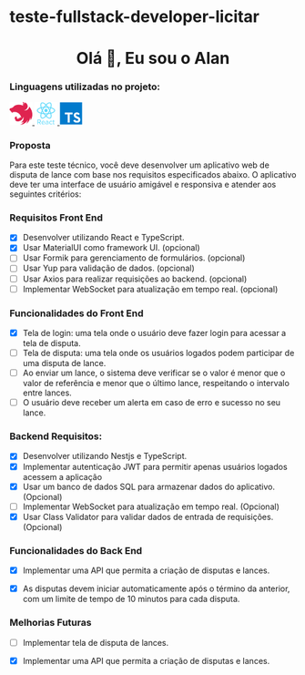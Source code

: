 # teste-fullstack-developer-licitar

<h1 align="center">Olá 👋, Eu sou o Alan</h1>

<h3 align="left">Linguagens utilizadas no projeto:</h3>
<p align="left"> <a href="https://nestjs.com/" target="_blank" rel="noreferrer"> <img src="https://raw.githubusercontent.com/devicons/devicon/master/icons/nestjs/nestjs-plain.svg" alt="nestjs" width="40" height="40"/> </a> <a href="https://reactjs.org/" target="_blank" rel="noreferrer"> <img src="https://raw.githubusercontent.com/devicons/devicon/master/icons/react/react-original-wordmark.svg" alt="react" width="40" height="40"/> </a> <a href="https://www.typescriptlang.org/" target="_blank" rel="noreferrer"> <img src="https://raw.githubusercontent.com/devicons/devicon/master/icons/typescript/typescript-original.svg" alt="typescript" width="40" height="40"/> </a> </p>

### Proposta 
Para este teste técnico, você deve desenvolver um aplicativo web de disputa de lance com
base nos requisitos especificados abaixo. O aplicativo deve ter uma interface de usuário
amigável e responsiva e atender aos seguintes critérios:
### Requisitos Front End
-[x] Desenvolver utilizando React e TypeScript.<br>
-[x] Usar MaterialUI como framework UI. (opcional)<br>
-[ ] Usar Formik para gerenciamento de formulários. (opcional)<br>
-[ ] Usar Yup para validação de dados. (opcional)<br>
-[ ] Usar Axios para realizar requisições ao backend. (opcional)<br>
-[ ] Implementar WebSocket para atualização em tempo real. (opcional)<br>

### Funcionalidades do Front End
-[x] Tela de login: uma tela onde o usuário deve fazer login para acessar a tela de
disputa.<br>
-[ ] Tela de disputa: uma tela onde os usuários logados podem participar de uma
disputa de lance.<br>
-[ ] Ao enviar um lance, o sistema deve verificar se o valor é menor que o valor de
referência e menor que o último lance, respeitando o intervalo entre lances.<br>
-[ ] O usuário deve receber um alerta em caso de erro e sucesso no seu lance.

### Backend Requisitos:
-[x] Desenvolver utilizando Nestjs e TypeScript.<br>
-[x] Implementar autenticação JWT para permitir apenas usuários logados acessem a
aplicação<br>
-[x] Usar um banco de dados SQL para armazenar dados do aplicativo. (Opcional)<br>
-[ ] Implementar WebSocket para atualização em tempo real. (Opcional)<br>
-[x] Usar Class Validator para validar dados de entrada de requisições. (Opcional)<br>

### Funcionalidades do Back End
-[X] Implementar uma API que permita a criação de disputas e lances.<br>
-[X] As disputas devem iniciar automaticamente após o término da anterior, com um
limite de tempo de 10 minutos para cada disputa.<br>


### Melhorias Futuras
- [ ] Implementar tela de disputa de lances.
- [X] Implementar uma API que permita a criação de disputas e lances.
      
